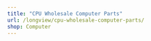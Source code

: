 ```yaml
---
title: "CPU Wholesale Computer Parts"
url: /longview/cpu-wholesale-computer-parts/
shop: Computer
---
```

